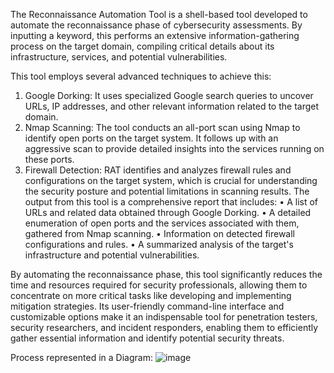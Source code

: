 The Reconnaissance Automation Tool is a shell-based tool developed to automate the reconnaissance phase of cybersecurity assessments. By inputting a keyword, this performs an extensive information-gathering process on the target domain, compiling critical details about its infrastructure, services, and potential vulnerabilities. 

This tool employs several advanced techniques to achieve this: 
  1. Google Dorking: It uses specialized Google search queries to uncover 
  URLs, IP addresses, and other relevant information related to the target 
  domain. 
  2. Nmap Scanning: The tool conducts an all-port scan using Nmap to identify open ports on the target system. It follows up with an aggressive scan to provide detailed insights into the services running on these ports. 
  3. Firewall Detection: RAT identifies and analyzes firewall rules and configurations on the target system, which is crucial for understanding the security posture and potential limitations in scanning results.
The output from this tool is a comprehensive report that includes: 
• A list of URLs and related data obtained through Google Dorking. 
• A detailed enumeration of open ports and the services associated with them, gathered from Nmap scanning. 
• Information on detected firewall configurations and rules. 
• A summarized analysis of the target's infrastructure and potential 
vulnerabilities. 

By automating the reconnaissance phase, this tool significantly reduces the time and resources required for security professionals, allowing them to concentrate on more critical tasks like developing and implementing mitigation strategies. Its user-friendly command-line interface and customizable options make it an indispensable tool for penetration testers, security researchers, and incident responders, enabling them to efficiently gather essential information and identify potential security threats.

Process represented in a Diagram:
![image](https://github.com/user-attachments/assets/f87d6491-d416-410f-977b-8ea694e6c777)
